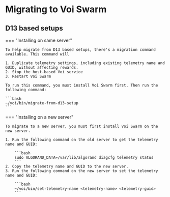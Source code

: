 # Migrating to Voi Swarm

## D13 based setups

=== "Installing on same server"

    To help migrate from D13 based setups, there's a migration command available. This command will

    1. Duplicate telemetry settings, including existing telemetry name and GUID, without affecting rewards.
    2. Stop the host-based Voi service
    3. Restart Voi Swarm

    To run this command, you must install Voi Swarm first. Then run the following command:

    ```bash
    ~/voi/bin/migrate-from-d13-setup
    ```

=== "Installing on a new server"

    To migrate to a new server, you must first install Voi Swarm on the new server.

    1. Run the following command on the old server to get the telemetry name and GUID:

        ```bash
        sudo ALGORAND_DATA=/var/lib/algorand diagcfg telemetry status
        ```
    2. Copy the telemetry name and GUID to the new server.
    3. Run the following command on the new server to set the telemetry name and GUID:

        ```bash
        ~/voi/bin/set-telemetry-name <telemetry-name> <telemetry-guid>
        ```
